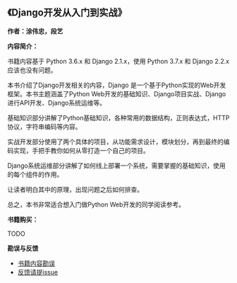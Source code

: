 《Django开发从入门到实战》
-------

**作者：涂伟忠，段艺**


**内容简介：**

书籍内容基于 Python 3.6.x 和 Django 2.1.x，使用 Python 3.7.x 和 Django 2.2.x 应该也没有问题。

本书介绍了Django开发相关的内容，Django 是一个基于Python实现的Web开发框架。本书主题涵盖了Python Web开发的基础知识、Django项目实战、Django进行API开发、Django系统运维等。

基础知识部分讲解了Python基础知识，各种常用的数据结构，正则表达式，HTTP协议，字符串编码等内容。

实战开发部分使用了两个具体的项目，从功能需求设计，模块划分，再到最终的编码实现，手把手教你如何从零打造一个自己的项目。

Django系统运维部分讲解了如何线上部署一个系统，需要掌握的基础知识，使用的每个组件的作用。

让读者明白其中的原理，出现问题之后如何排查。

总之，本书非常适合想入门做Python Web开发的同学阅读参考。


**书籍购买：**

TODO


**勘误与反馈**

 - [书籍内容勘误](https://github.com/djangobook-cn/book-code/blob/master/errata.md)
 - [反馈请提issue](https://github.com/djangobook-cn/book-code/issues)
